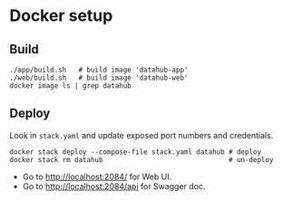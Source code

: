 # Docker setup

## Build
```shell
./app/build.sh   # build image 'datahub-app'
./web/build.sh   # build image 'datahub-web'
docker image ls | grep datahub
```

## Deploy
Look in `stack.yaml` and update exposed port numbers and credentials.

```shell
docker stack deploy --compose-file stack.yaml datahub # deploy
docker stack rm datahub                               # un-deploy
```

* Go to [http://localhost:2084/](http://localhost:2084/) for Web UI.
* Go to [http://localhost:2084/api](http://localhost:2084/api) for Swagger doc.
